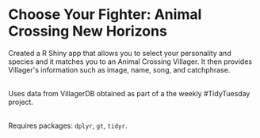 # Choose Your Fighter: Animal Crossing New Horizons
Created a R Shiny app that allows you to select your personality and species and it matches you to an Animal Crossing Villager. It then provides Villager's information such as image, name, song, and catchphrase.<br><br>

Uses data from VillagerDB obtained as part of a the weekly #TidyTuesday project.<br><br>

Requires packages: `dplyr`, `gt`, `tidyr`. 



